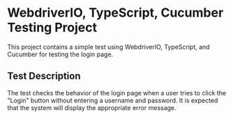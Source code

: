 # WebdriverIO, TypeScript, Cucumber Testing Project

This project contains a simple test using WebdriverIO, TypeScript, and Cucumber for testing the login page.

## Test Description

The test checks the behavior of the login page when a user tries to click the "Login" button without entering a username and password. It is expected that the system will display the appropriate error message.


